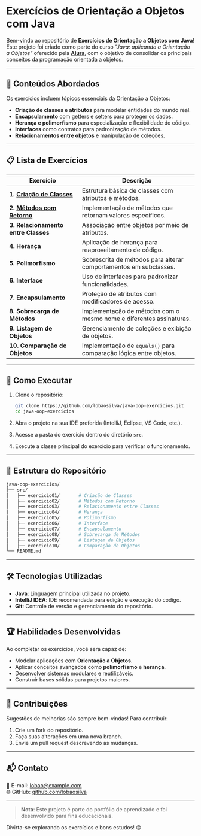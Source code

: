 # **Exercícios de Orientação a Objetos com Java**

Bem-vindo ao repositório de **Exercícios de Orientação a Objetos com Java**! Este projeto foi criado como parte do curso _"Java: aplicando a Orientação a Objetos"_ oferecido pela **[Alura](https://www.alura.com.br/)**, com o objetivo de consolidar os principais conceitos da programação orientada a objetos.

---

## 🧠 **Conteúdos Abordados**

Os exercícios incluem tópicos essenciais da Orientação a Objetos:

- **Criação de classes e atributos** para modelar entidades do mundo real.
- **Encapsulamento** com getters e setters para proteger os dados.
- **Herança e polimorfismo** para especialização e flexibilidade do código.
- **Interfaces** como contratos para padronização de métodos.
- **Relacionamentos entre objetos** e manipulação de coleções.

---

## 📋 **Lista de Exercícios**

| Exercício                                                                                                                          | Descrição                                                                  |
|------------------------------------------------------------------------------------------------------------------------------------|----------------------------------------------------------------------------|
| **1. [Criação de Classes](https://github.com/lobaosilva/java-oop-practice/tree/main/out/production/java-oop-practice/exercico1)**  | Estrutura básica de classes com atributos e métodos.                       |
| **2. [Métodos com Retorno](https://github.com/lobaosilva/java-oop-practice/tree/main/out/production/java-oop-practice/exercico2)** | Implementação de métodos que retornam valores específicos.                 |
| **3. Relacionamento entre Classes**                                                                                                | Associação entre objetos por meio de atributos.                            |
| **4. Herança**                                                                                                                     | Aplicação de herança para reaproveitamento de código.                      |
| **5. Polimorfismo**                                                                                                                | Sobrescrita de métodos para alterar comportamentos em subclasses.          |
| **6. Interface**                                                                                                                   | Uso de interfaces para padronizar funcionalidades.                         |
| **7. Encapsulamento**                                                                                                              | Proteção de atributos com modificadores de acesso.                         |
| **8. Sobrecarga de Métodos**                                                                                                       | Implementação de métodos com o mesmo nome e diferentes assinaturas.        |
| **9. Listagem de Objetos**                                                                                                         | Gerenciamento de coleções e exibição de objetos.                           |
| **10. Comparação de Objetos**                                                                                                      | Implementação de `equals()` para comparação lógica entre objetos.          |

---

## 🚀 **Como Executar**

1. Clone o repositório:
   ```bash
   git clone https://github.com/lobaosilva/java-oop-exercicios.git
   cd java-oop-exercicios
   ```

2. Abra o projeto na sua IDE preferida (IntelliJ, Eclipse, VS Code, etc.).
3. Acesse a pasta do exercício dentro do diretório `src`.
4. Execute a classe principal do exercício para verificar o funcionamento.

---

## 📂 **Estrutura do Repositório**

```bash
java-oop-exercicios/
├── src/
│   ├── exercicio01/       # Criação de Classes
│   ├── exercicio02/       # Métodos com Retorno
│   ├── exercicio03/       # Relacionamento entre Classes
│   ├── exercicio04/       # Herança
│   ├── exercicio05/       # Polimorfismo
│   ├── exercicio06/       # Interface
│   ├── exercicio07/       # Encapsulamento
│   ├── exercicio08/       # Sobrecarga de Métodos
│   ├── exercicio09/       # Listagem de Objetos
│   ├── exercicio10/       # Comparação de Objetos
└── README.md
```

---

## 🛠️ **Tecnologias Utilizadas**

- **Java**: Linguagem principal utilizada no projeto.
- **IntelliJ IDEA**: IDE recomendada para edição e execução do código.
- **Git**: Controle de versão e gerenciamento do repositório.

---

## 🏆 **Habilidades Desenvolvidas**

Ao completar os exercícios, você será capaz de:

- Modelar aplicações com **Orientação a Objetos**.
- Aplicar conceitos avançados como **polimorfismo** e **herança**.
- Desenvolver sistemas modulares e reutilizáveis.
- Construir bases sólidas para projetos maiores.

---

## 🤝 **Contribuições**

Sugestões de melhorias são sempre bem-vindas! Para contribuir:

1. Crie um fork do repositório.
2. Faça suas alterações em uma nova branch.
3. Envie um pull request descrevendo as mudanças.

---

## 📬 **Contato**

📧 E-mail: [lobao@example.com](mailto:lobao@example.com)  
🌐 GitHub: [github.com/lobaosilva](https://github.com/lobaosilva)

---

> **Nota**: Este projeto é parte do portfólio de aprendizado e foi desenvolvido para fins educacionais.

Divirta-se explorando os exercícios e bons estudos! 😊